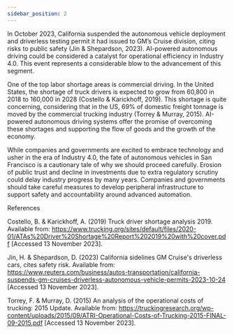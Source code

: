 ```yaml
---
sidebar_position: 2
---
```


In October 2023, California suspended the autonomous vehicle deployment and driverless testing permit it had issued to GM’s Cruise division, citing risks to public safety (Jin & Shepardson, 2023). AI-powered autonomous driving could be considered a catalyst for operational efficiency in Industry 4.0. This event represents a considerable blow to the advancement of this segment.

One of the top labor shortage areas is commercial driving. In the United States, the shortage of truck drivers is expected to grow from 60,800 in 2018 to 160,000 in 2028 (Costello & Karickhoff, 2019). This shortage is quite concerning, considering that in the US, 69% of domestic freight tonnage is moved by the commercial trucking industry (Torrey & Murray, 2015). AI-powered autonomous driving systems offer the promise of overcoming these shortages and supporting the flow of goods and the growth of the economy.

While companies and governments are excited to embrace technology and usher in the era of Industry 4.0, the fate of autonomous vehicles in San Francisco is a cautionary tale of why we should proceed carefully. Erosion of public trust and decline in investments due to extra regulatory scrutiny could delay industry progress by many years. Companies and governments should take careful measures to develop peripheral infrastructure to support safety and accountability around advanced automation.


References


Costello, B.  & Karickhoff, A. (2019) Truck driver shortage analysis 2019. Available from: https://www.trucking.org/sites/default/files/2020-01/ATAs%20Driver%20Shortage%20Report%202019%20with%20cover.pdf [Accessed 13 November 2023].


Jin, H. & Shepardson, D. (2023) California sidelines GM Cruise's driverless cars, cites safety risk. Available from: https://www.reuters.com/business/autos-transportation/california-suspends-gm-cruises-driverless-autonomous-vehicle-permits-2023-10-24 [Accessed 13 November 2023].


Torrey, F. & Murray, D. (2015) An analysis of the operational costs of trucking: 2015 Update. Available from: https://truckingresearch.org/wp-content/uploads/2015/09/ATRI-Operational-Costs-of-Trucking-2015-FINAL-09-2015.pdf [Accessed 13 November 2023].

